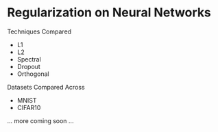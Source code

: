# Regularization on Neural Networks

Techniques Compared 
- L1 
- L2 
- Spectral 
- Dropout 
- Orthogonal 

Datasets Compared Across
- MNIST 
- CIFAR10 


... more coming soon ... 
